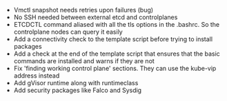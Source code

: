 * Vmctl snapshot needs retries upon failures (bug)
* No SSH needed between external etcd and controlplanes 
* ETCDCTL command aliased with all the tls options in the .bashrc. So the controlplane nodes can query it easily 
* Add a connectivity check to the template script before trying to install packages 
* Add a check at the end of the template script that ensures that the basic commands are installed and warns if they are not 
* Fix 'finding working control plane' sections. They can use the kube-vip address instead 
* Add gVisor runtime along with runtimeclass 
* Add security packages like Falco and Sysdig
